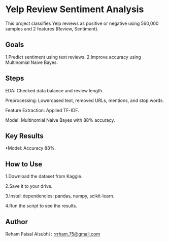 <h1>Yelp Review Sentiment Analysis</h1>

This project classifies Yelp reviews as positive or negative using 560,000 samples and 2 features (Review, Sentiment).

<h2>Goals</h2>

1.Predict sentiment using text reviews.
2.Improve accuracy using Multinomial Naive Bayes.

<h2>Steps</h2>

EDA: Checked data balance and review length.

Preprocessing: Lowercased text, removed URLs, mentions, and stop words.

Feature Extraction: Applied TF-IDF.

Model: Multinomial Naive Bayes with 88% accuracy.

<h2>Key Results</h2>

•Model: Accuracy 88%.

<h2>How to Use</h2>

1.Download the dataset from Kaggle.

2.Save it to your drive.

3.Install dependencies: pandas, numpy, scikit-learn.

4.Run the script to see the results.

<h2>Author</h2>

Reham Faisal Alsubhi : rrrham.75@gmail.com
